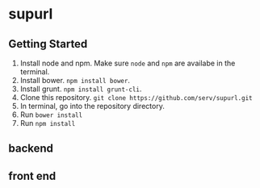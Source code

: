 # supurl

## Getting Started

1. Install node and npm. Make sure `node` and `npm` are availabe in the terminal.
2. Install bower. `npm install bower`.
3. Install grunt. `npm install grunt-cli`.
4. Clone this repository. `git clone https://github.com/serv/supurl.git`
5. In terminal, go into the repository directory.
6. Run `bower install`
7. Run `npm install`

## backend

## front end
